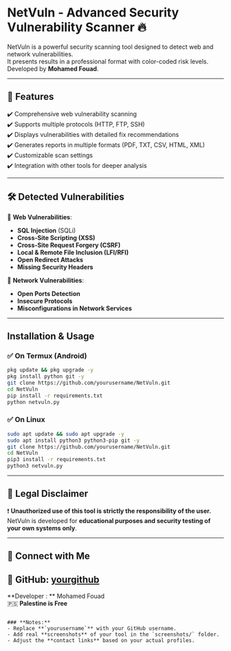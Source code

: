 

# NetVuln - Advanced Security Vulnerability Scanner 🔥  

NetVuln is a powerful security scanning tool designed to detect web and network vulnerabilities.  
It presents results in a professional format with color-coded risk levels.  
Developed by **Mohamed Fouad**.  

---

## 🚀 **Features**  
✔️ Comprehensive web vulnerability scanning  
✔️ Supports multiple protocols (HTTP, FTP, SSH)  
✔️ Displays vulnerabilities with detailed fix recommendations  
✔️ Generates reports in multiple formats (PDF, TXT, CSV, HTML, XML)  
✔️ Customizable scan settings  
✔️ Integration with other tools for deeper analysis  

---

## 🛠️ **Detected Vulnerabilities**  

🔹 **Web Vulnerabilities**:  
- **SQL Injection** (SQLi)  
- **Cross-Site Scripting (XSS)**  
- **Cross-Site Request Forgery (CSRF)**  
- **Local & Remote File Inclusion (LFI/RFI)**  
- **Open Redirect Attacks**  
- **Missing Security Headers**  

🔹 **Network Vulnerabilities**:  
- **Open Ports Detection**  
- **Insecure Protocols**  
- **Misconfigurations in Network Services**  

---

##  **Installation & Usage**  

### ✅ **On Termux (Android)**  
```bash
pkg update && pkg upgrade -y
pkg install python git -y
git clone https://github.com/yourusername/NetVuln.git
cd NetVuln
pip install -r requirements.txt
python netvuln.py
```

### ✅ **On Linux**  
```bash
sudo apt update && sudo apt upgrade -y
sudo apt install python3 python3-pip git -y
git clone https://github.com/yourusername/NetVuln.git
cd NetVuln
pip3 install -r requirements.txt
python3 netvuln.py
```

---

## 📜 **Legal Disclaimer**  
❗ **Unauthorized use of this tool is strictly the responsibility of the user.**  
NetVuln is developed for **educational purposes and security testing of your own systems only**.  

---

## 🔗 **Connect with Me**  
📌 GitHub: [yourgithub](https://github.com/Mohamed9x60) 
---

 **Developer : ** Mohamed Fouad  
🇵🇸 **Palestine is Free**  
```

### **Notes:**  
- Replace **`yourusername`** with your GitHub username.  
- Add real **screenshots** of your tool in the `screenshots/` folder.  
- Adjust the **contact links** based on your actual profiles.  
